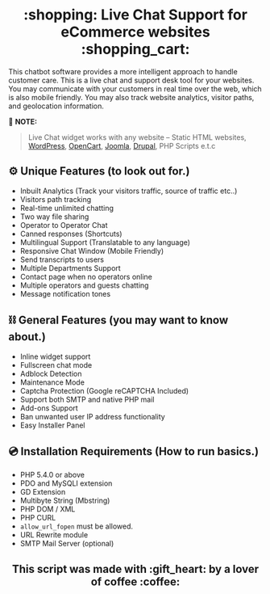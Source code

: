 <h1 align="center">:shopping: Live Chat Support for eCommerce websites :shopping_cart:</h1>
This chatbot software provides a more intelligent approach to handle customer care. This is a live chat and support desk tool for your websites. You may communicate with your customers in real time over the web, which is also mobile friendly. You may also track website analytics, visitor paths, and geolocation information.

:pushpin: **NOTE:**
> Live Chat widget works with any website – Static HTML websites, [WordPress](https://wordpress.org/), [OpenCart](https://www.opencart.com/), [Joomla](https://www.joomla.org/), [Drupal](https://www.drupal.org/), PHP Scripts e.t.c

## :gear: Unique Features (to look out for.)
- Inbuilt Analytics (Track your visitors traffic, source of traffic etc..)
- Visitors path tracking
- Real-time unlimited chatting
- Two way file sharing
- Operator to Operator Chat
- Canned responses (Shortcuts)
- Multilingual Support (Translatable to any language)
- Responsive Chat Window (Mobile Friendly)
- Send transcripts to users
- Multiple Departments Support
- Contact page when no operators online
- Multiple operators and guests chatting
- Message notification tones

## :chains: General Features (you may want to know about.)
- Inline widget support
- Fullscreen chat mode
- Adblock Detection
- Maintenance Mode
- Captcha Protection (Google reCAPTCHA Included)
- Support both SMTP and native PHP mail
- Add-ons Support
- Ban unwanted user IP address functionality
- Easy Installer Panel

## :cd: Installation Requirements (How to run basics.)
- PHP 5.4.0 or above
- PDO and MySQLI extension
- GD Extension
- Multibyte String (Mbstring)
- PHP DOM / XML
- PHP CURL
- `allow_url_fopen` must be allowed.
- URL Rewrite module
- SMTP Mail Server (optional)

<h2 align="center"> This script was made with :gift_heart: by a lover of coffee :coffee:<h2>
